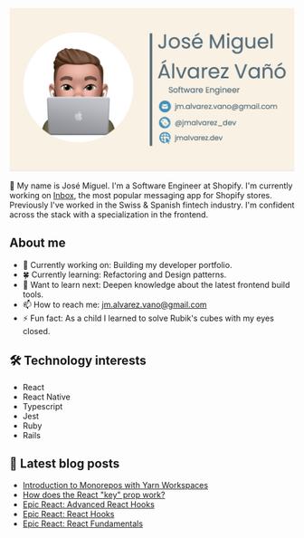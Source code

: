 ![Banner](https://raw.githubusercontent.com/josemiguel-alvarez/josemiguel-alvarez/main/assets/banner.png)

👋 My name is José Miguel. I'm a Software Engineer at Shopify. I'm currently working on [Inbox](https://www.shopify.com/inbox), the most popular messaging app for Shopify stores. Previously I've worked in the Swiss & Spanish fintech industry. I'm confident across the stack with a specialization in the frontend.

## About me

- 🔨 Currently working on: Building my developer portfolio.
- 🍀 Currently learning: Refactoring and Design patterns.
- 💭 Want to learn next: Deepen knowledge about the latest frontend build tools.
- 📫 How to reach me: jm.alvarez.vano@gmail.com
- ⚡ Fun fact: As a child I learned to solve Rubik's cubes with my eyes closed.

## 🛠️ Technology interests

- React
- React Native
- Typescript
- Jest
- Ruby
- Rails

## 📝 Latest blog posts

<!--START_SECTION:feed-->

- [Introduction to Monorepos with Yarn Workspaces](https://www.jmalvarez.dev/blog/yarn-workspaces)
- [How does the React &quot;key&quot; prop work?](https://www.jmalvarez.dev/blog/how-react-keys-work)
- [Epic React: Advanced React Hooks](https://www.jmalvarez.dev/blog/epic_react_react_advanced_hooks)
- [Epic React: React Hooks](https://www.jmalvarez.dev/blog/epic_react_react_hooks)
- [Epic React: React Fundamentals](https://www.jmalvarez.dev/blog/epic_react_react_fundamentals)
<!--END_SECTION:feed-->
